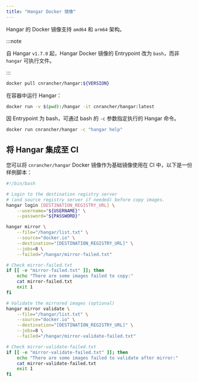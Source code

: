 ```yaml
---
title: "Hangar Docker 镜像"
---
```


Hangar 的 Docker 镜像支持 `amd64` 和 `arm64` 架构。

:::note

自 Hangar `v1.7.0` 起，Hangar Docker 镜像的 Entrypoint 改为 `bash`，而非 `hangar` 可执行文件。

:::

```bash
docker pull cnrancher/hangar:${VERSION}
```

在容器中运行 Hangar：

```bash
docker run -v $(pwd):/hangar -it cnrancher/hangar:latest
```

因 Entrypoint 为 bash，可通过 bash 的 `-c` 参数指定执行的 Hangar 命令。

```bash
docker run cnrancher/hangar -c "hangar help"
```

## 将 Hangar 集成至 CI

您可以将 `cnrancher/hangar` Docker 镜像作为基础镜像使用在 CI 中，以下是一份样例脚本：

```bash  title="mirror.sh"
#!/bin/bash

# Login to the destination registry server
# (and source registry server if needed) before copy images.
hangar login [DESTINATION_REGISTRY_URL] \
    --username="${USERNAME}" \
    --password="${PASSWORD}"

hangar mirror \
    --file="/hangar/list.txt" \
    --source="docker.io" \
    --destination="[DESTINATION_REGISTRY_URL]" \
    --jobs=8 \
    --failed="/hangar/mirror-failed.txt"

# Check mirror-failed.txt
if [[ -e "mirror-failed.txt" ]]; then
    echo "There are some images failed to copy:"
    cat mirror-failed.txt
    exit 1
fi

# Validate the mirrored images (optional)
hangar mirror validate \
    --file="/hangar/list.txt" \
    --source="docker.io" \
    --destination="[DESTINATION_REGISTRY_URL]" \
    --jobs=8 \
    --failed="/hangar/mirror-validate-failed.txt"

# Check mirror-validate-failed.txt
if [[ -e "mirror-validate-failed.txt" ]]; then
    echo "There are some images failed to validate after mirror:"
    cat mirror-validate-failed.txt
    exit 1
fi
```

